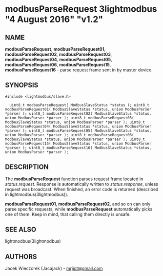 # modbusParseRequest 3lightmodbus "4 August 2016" "v1.2"

## NAME
**modbusParseRequest**, **modbusParseRequest01**, **modbusParseRequest02**, **modbusParseRequest03**, **modbusParseRequest04**, **modbusParseRequest05**, **modbusParseRequest06**, **modbusParseRequest15**, **modbusParseRequest16** - parse request frame sent in by master device.

## SYNOPSIS
`#include <lightmodbus/slave.h>`

`  
	uint8_t modbusParseRequest( ModbusSlaveStatus *status );
	uint8_t modbusParseRequest01( ModbusSlaveStatus *status, union ModbusParser *parser );
	uint8_t modbusParseRequest02( ModbusSlaveStatus *status, union ModbusParser *parser );
	uint8_t modbusParseRequest03( ModbusSlaveStatus *status, union ModbusParser *parser );
	uint8_t modbusParseRequest04( ModbusSlaveStatus *status, union ModbusParser *parser );
	uint8_t modbusParseRequest05( ModbusSlaveStatus *status, union ModbusParser *parser );
	uint8_t modbusParseRequest06( ModbusSlaveStatus *status, union ModbusParser *parser );
	uint8_t modbusParseRequest15( ModbusSlaveStatus *status, union ModbusParser *parser );
	uint8_t modbusParseRequest16( ModbusSlaveStatus *status, union ModbusParser *parser );
`

## DESCRIPTION
The **modbusParseRequest** function parses request frame located in *status.request*. Response is automatically written to *status.response*, unless request
was broadcast.
When finished, an error code is returned (described in lightmodbus(3lightmodbus)).

**modbusParseRequest01**, **modbusParseRequest02**, and so on can only parse specific requests, while **modbusParseRequest** automatically picks one of them. Keep in mind, that calling them directly is unsafe.

## SEE ALSO
lightmodbus(3lightmodbus)

## AUTHORS
Jacek Wieczorek (Jacajack) - mrjjot@gmail.com
